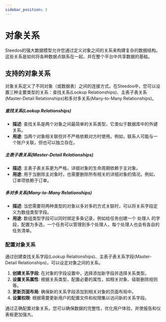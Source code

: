 ```yaml
---
sidebar_position: 3
---
```


# 对象关系

Steedos的强大数据模型允许您通过定义对象之间的关系来构建复杂的数据结构。这些关系是如何将各种数据点联系在一起，并在整个平台中共享数据的基础。

## 支持的对象关系

对象关系定义了不同对象（或数据表）之间的连接方式。在Steedos中，您可以设置三种主要类型的关系：查找关系(Lookup Relationships)、主表子表关系(Master-Detail Relationships)和多对多关系(Many-to-Many Relationships)。

##### 查找关系(Lookup Relationships)

- **描述**: 查找关系是两个对象之间最简单的关系类型，它类似于数据库中的外键关系。
- **用途**: 当两个对象相关联但并不严格依赖对方时使用。例如，联系人可能与一个账户关联，但也可以独立存在。

##### 主表子表关系(Master-Detail Relationships)

- **描述**: 主表子表关系更为严格，详细对象的生命周期依赖于主对象。
- **用途**: 用于当删除主对象时，也需要删除所有相关的详细对象的情况。例如，订单项依赖于订单。

##### 多对多关系(Many-to-Many Relationships)

- **描述**: 当您需要将两种类型的对象以多对多的方式关联时，可以将关系字段定义为数组类型字段。
- **用途**: 数组类型字段可以同时绑定多条记录，例如给任务创建一个 处理人 的字段，配置为多选，一个任务可以管理到多个处理人，每个处理人也会有各自的任务清单。

### 配置对象关系

通过创建查找关系字段(Lookup Relationships)、主表子表关系字段(Master-Detail Relationships)，可以设定对象之间的关系。

1. **创建关系字段**: 在对象的字段设置中，选择添加新字段并选择关系类型。
2. **设置关系属性**: 根据关系类型，配置必要的属性，如相关对象、级联删除规则等。
3. **更新页面布局**: 确保新的关系字段添加到相关对象的页面布局中。
4. **设置权限**: 根据需要更新用户的配置文件和权限集以访问新的关系字段。

通过正确配置对象关系，您可以确保数据的完整性，优化用户体验，并使报告和仪表板更加强大。

